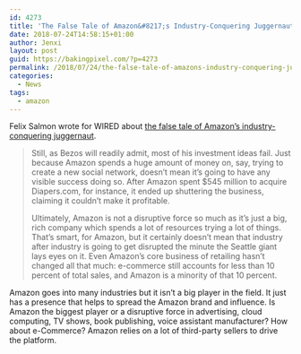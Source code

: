 ```yaml
---
id: 4273
title: 'The False Tale of Amazon&#8217;s Industry-Conquering Juggernaut'
date: 2018-07-24T14:58:15+01:00
author: Jenxi
layout: post
guid: https://bakingpixel.com/?p=4273
permalink: /2018/07/24/the-false-tale-of-amazons-industry-conquering-juggernaut/
categories:
  - News
tags:
  - amazon
---
```

Felix Salmon wrote for WIRED about [the false tale of Amazon&#8217;s industry-conquering juggernaut](https://www.wired.com/story/the-false-tale-of-amazons-industry-conquering-juggernaut/).

> Still, as Bezos will readily admit, most of his investment ideas fail. Just because Amazon spends a huge amount of money on, say, trying to create a new social network, doesn’t mean it’s going to have any visible success doing so. After Amazon spent $545 million to acquire Diapers.com, for instance, it ended up shuttering the business, claiming it couldn’t make it profitable.
> 
> Ultimately, Amazon is not a disruptive force so much as it’s just a big, rich company which spends a lot of resources trying a lot of things. That’s smart, for Amazon, but it certainly doesn’t mean that industry after industry is going to get disrupted the minute the Seattle giant lays eyes on it. Even Amazon’s core business of retailing hasn’t changed all that much: e-commerce still accounts for less than 10 percent of total sales, and Amazon is a minority of that 10 percent. 

Amazon goes into many industries but it isn&#8217;t a big player in the field. It just has a presence that helps to spread the Amazon brand and influence. Is Amazon the biggest player or a disruptive force in advertising, cloud computing, TV shows, book publishing, voice assistant manufacturer? How about e-Commerce? Amazon relies on a lot of third-party sellers to drive the platform.